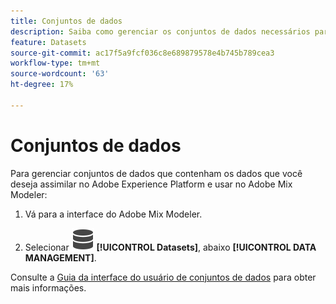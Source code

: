 ```yaml
---
title: Conjuntos de dados
description: Saiba como gerenciar os conjuntos de dados necessários para assimilar dados no Adobe Mix Modeler.
feature: Datasets
source-git-commit: ac17f5a9fcf036c8e689879578e4b745b789cea3
workflow-type: tm+mt
source-wordcount: '63'
ht-degree: 17%

---
```



# Conjuntos de dados

Para gerenciar conjuntos de dados que contenham os dados que você deseja assimilar no Adobe Experience Platform e usar no Adobe Mix Modeler:

1. Vá para a interface do Adobe Mix Modeler.

1. Selecionar ![Dados](../assets/icons/Data.svg) **[!UICONTROL Datasets]**, abaixo **[!UICONTROL DATA MANAGEMENT]**.

Consulte a [Guia da interface do usuário de conjuntos de dados](https://experienceleague.adobe.com/docs/experience-platform/catalog/datasets/user-guide.html?lang=pt-BR) para obter mais informações.
